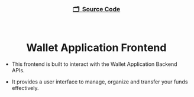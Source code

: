 <h3 align="center">

[🗂️&nbsp; Source Code](../client/)

</h3>
<br>

<h1 align="center">Wallet Application Frontend</h1>

- This frontend is built to interact with the Wallet Application Backend APIs.

- It provides a user interface to manage, organize and transfer your funds effectively.

<br>